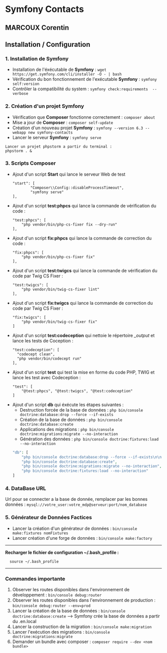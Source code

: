 # Symfony Contacts
## MARCOUX Corentin
## Installation / Configuration

### 1. Installation de Symfony

- Installation de l'éxécutable de **Symfony** :
    ``wget https://get.symfony.com/cli/installer -O - | bash``
- Vérification du bon fonctionnement de l'exécutable **Symfony** : ``symfony self:version``
- Contrôler la compatibilité du system : ``symfony check:requirements  --verbose``

### 2. Création d'un projet Symfony

- Vérification que **Composer** fonctionne correctement : ``composer about``
- Mise a jour de **Composer** : ``composer self-update``
- Création d'un nouveau projet **Symfony** : ``symfony --version 6.3 --webapp new symfony-contacts``
- Lancer le serveur **Symfony** : ``symfony serve``


```
Lancer un projet phpstorm a partir du terminal :
phpstorm . &
```

### 3.  Scripts Composer

- Ajout d'un script **Start** qui lance le serveur Web de test
    ```
    "start": [
            "Composer\\Config::disableProcessTimeout",
            "symfony serve"
    ],
   ```
- Ajout d'un script **test:phpcs** qui lance la commande de vérification du code :
    ```
    "test:phpcs": [
        "php vendor/bin/php-cs-fixer fix --dry-run"
    ],
  ```
- Ajout d'un script **fix:phpcs** qui lance la commande de correction du code : 
    ```
    "fix:phpcs": [
        "php vendor/bin/php-cs-fixer fix"
    ],
  ```
- Ajout d'un script **test:twigcs** qui lance la commande de vérification du code par Twig CS Fixer :
    ```
    "test:twigcs": [
        "php vendor/bin/twig-cs-fixer lint"
    ],
    ```
- Ajout d'un script **fix:twigcs** qui lance la commande de correction du code par Twig CS Fixer :
    ```
    "fix:twigcs": [
        "php vendor/bin/twig-cs-fixer fix"
    ]
    ```
- Ajout d'un script **test:codeception** qui nettoie le répertoire *_output* et lance les tests de Coception :
  ```
  "test:codeception": [
    "codecept clean",
    "php vendor/bin/codecept run"
  ],
  ```
- Ajout d'un script **test** qui test la mise en forme du code PHP, TWIG et lance les test avec Codeception : 
    ```
    "test": [
        "@test:phpcs", "@test:twigcs", "@test:codeception"
    ]
    ```
- Ajout d'un script **db** qui éxécute les étapes suivantes :
  - Destruction forcée de la base de données : `php bin/console doctrine:database:drop --force --if-exists`
  - Création de la base de données : `php bin/console doctrine:database:create`
  - Applications des migrations : `php bin/console doctrine:migrations:migrate --no-interaction`
  - Génération des données : `php bin/console doctrine:fixtures:load --no-interaction`
  ```php
  "db": [
      "php bin/console doctrine:database:drop --force --if-exists\n\n",
      "php bin/console doctrine:database:create",
      "php bin/console doctrine:migrations:migrate --no-interaction",
      "php bin/console doctrine:fixtures:load --no-interaction"
  ]
  ```

### 4. DataBase URL
Url pour se connecter a la base de donnée, remplacer par les bonnes données : 
`mysql://votre_user:votre_mdp@serveur:port/nom_database`

### 5. Générateur de Données Factices
- Lancer la création d'un générateur de données :
  `bin/console make:fixtures nomFixtures`
- Lancer création d'une forge de données :
  `bin/console make:factory`

-----------------

**Recharger le fichier de configuration ~/.bash_profile :**
  ```
    source ~/.bash_profile
  ```

-----------------

### Commandes importante 
1. Observer les routes disponibles dans l'environnement de développement : `bin/console debug:router`
2. Observer les routes disponibles dans l'environnement de production : `bin/console debug:router --env=prod`
3. Lancer la création de la base de données : `bin/console doctrine:database:create`
  --> Symfony crée la base de données a partir du .en.local
4. Lancer la construction de la migration : `bin/console make:migration`
5. Lancer l'exécution des migrations : `bin/console doctrine:migrations:migrate`
6. Demander un bundle avec composer : `composer require --dev <nom bundle>`
